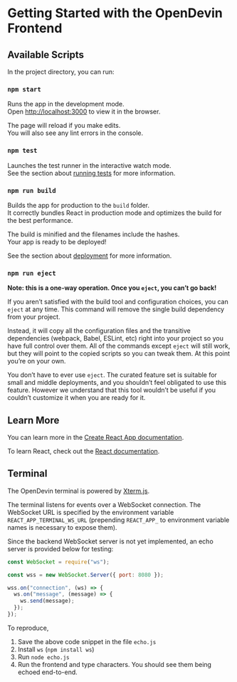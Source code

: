 # Getting Started with the OpenDevin Frontend

## Available Scripts

In the project directory, you can run:

### `npm start`

Runs the app in the development mode.\
Open [http://localhost:3000](http://localhost:3000) to view it in the browser.

The page will reload if you make edits.\
You will also see any lint errors in the console.

### `npm test`

Launches the test runner in the interactive watch mode.\
See the section about [running tests](https://facebook.github.io/create-react-app/docs/running-tests) for more information.

### `npm run build`

Builds the app for production to the `build` folder.\
It correctly bundles React in production mode and optimizes the build for the best performance.

The build is minified and the filenames include the hashes.\
Your app is ready to be deployed!

See the section about [deployment](https://facebook.github.io/create-react-app/docs/deployment) for more information.

### `npm run eject`

**Note: this is a one-way operation. Once you `eject`, you can’t go back!**

If you aren’t satisfied with the build tool and configuration choices, you can `eject` at any time. This command will remove the single build dependency from your project.

Instead, it will copy all the configuration files and the transitive dependencies (webpack, Babel, ESLint, etc) right into your project so you have full control over them. All of the commands except `eject` will still work, but they will point to the copied scripts so you can tweak them. At this point you’re on your own.

You don’t have to ever use `eject`. The curated feature set is suitable for small and middle deployments, and you shouldn’t feel obligated to use this feature. However we understand that this tool wouldn’t be useful if you couldn’t customize it when you are ready for it.

## Learn More

You can learn more in the [Create React App documentation](https://facebook.github.io/create-react-app/docs/getting-started).

To learn React, check out the [React documentation](https://reactjs.org/).

## Terminal

The OpenDevin terminal is powered by [Xterm.js](https://github.com/xtermjs/xterm.js).

The terminal listens for events over a WebSocket connection. The WebSocket URL is specified by the environment variable `REACT_APP_TERMINAL_WS_URL` (prepending `REACT_APP_` to environment variable names is necessary to expose them).

Since the backend WebSocket server is not yet implemented, an echo server is provided below for testing:

```js
const WebSocket = require("ws");

const wss = new WebSocket.Server({ port: 8080 });

wss.on("connection", (ws) => {
  ws.on("message", (message) => {
    ws.send(message);
  });
});
```

To reproduce,

1. Save the above code snippet in the file `echo.js`
2. Install `ws` (`npm install ws`)
3. Run `node echo.js`
4. Run the frontend and type characters. You should see them being echoed end-to-end.
